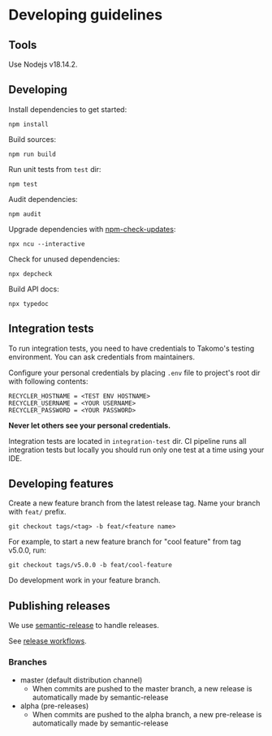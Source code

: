 # Developing guidelines

## Tools

Use Nodejs v18.14.2.

## Developing

Install dependencies to get started:

```
npm install
```

Build sources:

```
npm run build
```

Run unit tests from `test` dir:

```
npm test
```

Audit dependencies:

```
npm audit
```

Upgrade dependencies with [npm-check-updates](https://www.npmjs.com/package/npm-check-updates):

```
npx ncu --interactive
```

Check for unused dependencies:

```
npx depcheck
```

Build API docs:

```
npx typedoc
```

## Integration tests

To run integration tests, you need to have credentials to Takomo's testing environment. You can ask credentials from maintainers.

Configure your personal credentials by placing `.env` file to project's root dir with following contents:

```
RECYCLER_HOSTNAME = <TEST ENV HOSTNAME>
RECYCLER_USERNAME = <YOUR USERNAME>
RECYCLER_PASSWORD = <YOUR PASSWORD>
```

**Never let others see your personal credentials.**

Integration tests are located in `integration-test` dir. CI pipeline runs all integration tests but locally you should run only one test at a time using your IDE.

## Developing features

Create a new feature branch from the latest release tag. Name your branch with `feat/` prefix.

```
git checkout tags/<tag> -b feat/<feature name>
```

For example, to start a new feature branch for "cool feature" from tag v5.0.0, run:

```
git checkout tags/v5.0.0 -b feat/cool-feature
```

Do development work in your feature branch.

## Publishing releases

We use [semantic-release](https://semantic-release.gitbook.io/semantic-release/) to handle releases.

See [release workflows](https://github.com/semantic-release/semantic-release/tree/master/docs/recipes/release-workflow).

### Branches

- master (default distribution channel)
  - When commits are pushed to the master branch, a new release is automatically made by semantic-release 
- alpha (pre-releases)
  - When commits are pushed to the alpha branch, a new pre-release is automatically made by semantic-release 
